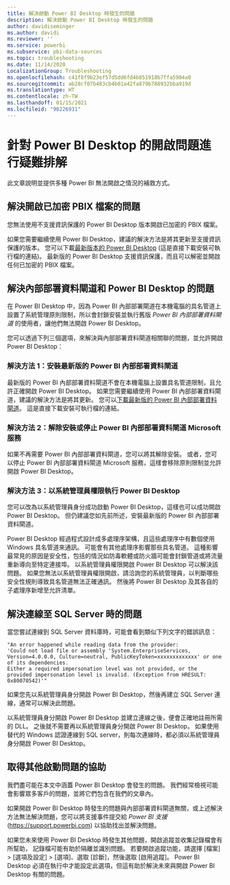 ```yaml
---
title: 解決啟動 Power BI Desktop 時發生的問題
description: 解決啟動 Power BI Desktop 時發生的問題
author: davidiseminger
ms.author: davidi
ms.reviewer: ''
ms.service: powerbi
ms.subservice: pbi-data-sources
ms.topic: troubleshooting
ms.date: 11/14/2020
LocalizationGroup: Troubleshooting
ms.openlocfilehash: c41f8f9b23ef57d5dd6fd4b851918b7ffa5904a0
ms.sourcegitcommit: ab28cf07b483cb4b01a42fa879b788932bba919d
ms.translationtype: HT
ms.contentlocale: zh-TW
ms.lasthandoff: 01/15/2021
ms.locfileid: "98226931"
---
```

# <a name="troubleshoot-opening-power-bi-desktop"></a>針對 Power BI Desktop 的開啟問題進行疑難排解

此文章說明並提供多種 Power BI 無法開啟之情況的補救方式。 

## <a name="resolve-issues-with-opening-encrypted-pbix-files"></a>解決開啟已加密 PBIX 檔案的問題

您無法使用不支援資訊保護的 Power BI Desktop 版本開啟已加密的 PBIX 檔案。

如果您需要繼續使用 Power BI Desktop，建議的解決方法是將其更新至支援資訊保護的版本。 您可以下載[最新版本的 Power BI Desktop](https://www.microsoft.com/download/confirmation.aspx?id=58494) (這是直接下載安裝可執行檔的連結)。 最新版的 Power BI Desktop 支援資訊保護，而且可以解密並開啟任何已加密的 PBIX 檔案。

###

## <a name="resolve-issues-with-the-on-premises-data-gateway-and-power-bi-desktop"></a>解決內部部署資料閘道和 Power BI Desktop 的問題

在 Power BI Desktop 中，因為 Power BI 內部部署閘道在本機電腦的具名管道上設置了系統管理原則限制，所以會封鎖安裝並執行舊版 *Power BI 內部部署資料閘道* 的使用者，讓他們無法開啟 Power BI Desktop。

您可以透過下列三個選項，來解決與內部部署資料閘道相關聯的問題，並允許開啟 Power BI Desktop：

### <a name="resolution-1-install-the-latest-version-of-power-bi-on-premises-data-gateway"></a>解決方法 1：安裝最新版的 Power BI 內部部署資料閘道

最新版的 Power BI 內部部署資料閘道不會在本機電腦上設置具名管道限制，且允許正確開啟 Power BI Desktop。 如果您需要繼續使用 Power BI 內部部署資料閘道，建議的解決方法是將其更新。 您可以[下載最新版的 Power BI 內部部署資料閘道](https://go.microsoft.com/fwlink/?LinkId=698863)。 這是直接下載安裝可執行檔的連結。

### <a name="resolution-2-uninstall-or-stop-the-power-bi-on-premises-data-gateway-microsoft-service"></a>解決方法 2：解除安裝或停止 Power BI 內部部署資料閘道 Microsoft 服務

如果不再需要 Power BI 內部部署資料閘道，您可以將其解除安裝。 或者，您可以停止 Power BI 內部部署資料閘道 Microsoft 服務，這樣會移除原則限制並允許開啟 Power BI Desktop。

### <a name="resolution-3-run-power-bi-desktop-with-administrator-privilege"></a>解決方法 3：以系統管理員權限執行 Power BI Desktop

您可以改為以系統管理員身分成功啟動 Power BI Desktop，這樣也可以成功開啟 Power BI Desktop。 但仍建議您如先前所述，安裝最新版的 Power BI 內部部署資料閘道。

Power BI Desktop 經過程式設計成多處理序架構，且這些處理序中有數個使用 Windows 具名管道來通訊。 可能會有其他處理序影響那些具名管道。 這種影響最常見的原因是安全性，包括的情況如防毒軟體或防火牆可能會封鎖管道或將流量重新導向至特定連接埠。 以系統管理員權限開啟 Power BI Desktop 可以解決該問題。 如果您無法以系統管理員權限開啟，請洽詢您的系統管理員，以判斷哪些安全性規則導致具名管道無法正確通訊。 然後將 Power BI Desktop 及其各自的子處理序新增至允許清單。

## <a name="resolve-issues-when-connecting-to-sql-server"></a>解決連線至 SQL Server 時的問題

當您嘗試連線到 SQL Server 資料庫時，可能會看到類似下列文字的錯誤訊息：

`"An error happened while reading data from the provider:`\
`'Could not load file or assembly 'System.EnterpriseServices, Version=4.0.0.0, Culture=neutral, PublicKeyToken=xxxxxxxxxxxxx' or one of its dependencies.`\
`Either a required impersonation level was not provided, or the provided impersonation level is invalid. (Exception from HRESULT: 0x80070542)'"`

如果您先以系統管理員身分開啟 Power BI Desktop，然後再建立 SQL Server 連線，通常可以解決此問題。

以系統管理員身分開啟 Power BI Desktop 並建立連線之後，便會正確地註冊所需的 DLL。 之後就不需要再以系統管理員身分開啟 Power BI Desktop。 如果使用替代的 Windows 認證連線到 SQL server，則每次連線時，都必須以系統管理員身分開啟 Power BI Desktop。

## <a name="get-help-with-other-launch-issues"></a>取得其他啟動問題的協助

我們盡可能在本文中涵蓋 Power BI Desktop 會發生的問題。 我們經常檢視可能會影響眾多客戶的問題，並將它們包含在我們的文章內。

如果開啟 Power BI Desktop 時發生的問題與內部部署資料閘道無關，或上述解決方法無法解決問題，您可以將支援事件提交給 *Power BI 支援* (<https://support.powerbi.com>) 以協助找出並解決問題。

如果您未來使用 Power BI Desktop 時發生其他問題，開啟追蹤並收集記錄檔會有所幫助， 記錄檔可能有助於隔離並識別問題。 若要開啟追蹤功能，請選擇 [檔案] > [選項及設定] > [選項]、選取 [診斷]，然後選取 [啟用追蹤]。 Power BI Desktop 必須在執行中才能設定此選項，但這有助於解決未來與開啟 Power BI Desktop 有關的問題。
